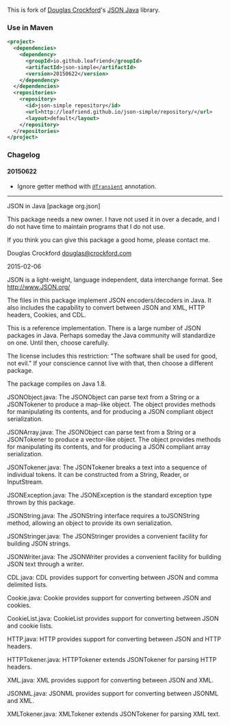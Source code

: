 This is fork of [Douglas Crockford](https://github.com/douglascrockford)'s [JSON Java](https://github.com/douglascrockford/JSON-java) library.

### Use in Maven

```xml
<project>
  <dependencies>
    <dependency>
      <groupId>io.github.leafriend</groupId>
      <artifactId>json-simple</artifactId>
      <version>20150622</version>
    </dependency>
  </dependencies>
  <repositories>
    <repository>
      <id>json-simple repository</id>
      <url>http://leafriend.github.io/json-simple/repository/</url>
      <layout>default</layout>
    </repository>
  </repositories>
</project>
```

### Chagelog

#### 20150622

  * Ignore getter method with [`@Transient`](http://docs.oracle.com/javase/7/docs/api/java/beans/Transient.html) annotation.

- - -

JSON in Java [package org.json]

This package needs a new owner. I have not used it in over a decade, and I do 
not have time to maintain programs that I do not use.

If you think you can give this package a good home, please contact me.

Douglas Crockford
douglas@crockford.com

2015-02-06


JSON is a light-weight, language independent, data interchange format.
See http://www.JSON.org/

The files in this package implement JSON encoders/decoders in Java.
It also includes the capability to convert between JSON and XML, HTTP
headers, Cookies, and CDL.

This is a reference implementation. There is a large number of JSON packages
in Java. Perhaps someday the Java community will standardize on one. Until
then, choose carefully.

The license includes this restriction: "The software shall be used for good,
not evil." If your conscience cannot live with that, then choose a different
package.

The package compiles on Java 1.8.


JSONObject.java: The JSONObject can parse text from a String or a JSONTokener
to produce a map-like object. The object provides methods for manipulating its
contents, and for producing a JSON compliant object serialization.

JSONArray.java: The JSONObject can parse text from a String or a JSONTokener
to produce a vector-like object. The object provides methods for manipulating
its contents, and for producing a JSON compliant array serialization.

JSONTokener.java: The JSONTokener breaks a text into a sequence of individual
tokens. It can be constructed from a String, Reader, or InputStream.

JSONException.java: The JSONException is the standard exception type thrown
by this package.


JSONString.java: The JSONString interface requires a toJSONString method,
allowing an object to provide its own serialization.

JSONStringer.java: The JSONStringer provides a convenient facility for
building JSON strings.

JSONWriter.java: The JSONWriter provides a convenient facility for building
JSON text through a writer.


CDL.java: CDL provides support for converting between JSON and comma
delimited lists.

Cookie.java: Cookie provides support for converting between JSON and cookies.

CookieList.java: CookieList provides support for converting between JSON and
cookie lists.

HTTP.java: HTTP provides support for converting between JSON and HTTP headers.

HTTPTokener.java: HTTPTokener extends JSONTokener for parsing HTTP headers.

XML.java: XML provides support for converting between JSON and XML.

JSONML.java: JSONML provides support for converting between JSONML and XML.

XMLTokener.java: XMLTokener extends JSONTokener for parsing XML text.
